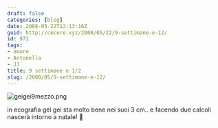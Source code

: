 ```yaml
---
draft: false
categories: [blog]
date: 2008-05-22T12:13:16Z
guid: http://cecere.xyz/2008/05/22/9-settimane-e-12/
id: 971
tags:
- amore
- Antonella
- JJ
title: 9 settimane e 1/2
slug: /2008/05/9-settimane-e-12/
---
```


![geigei9mezzo.png](http://cecere.xyz/wp-content/uploads/sites/3/2008/05/geigei9mezzo.png)

in ecografia gei gei sta molto bene nei suoi 3 cm.. e facendo due calcoli nascerà intorno a natale! 🙂
